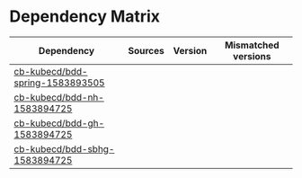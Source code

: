 # Dependency Matrix

Dependency | Sources | Version | Mismatched versions
---------- | ------- | ------- | -------------------
[cb-kubecd/bdd-spring-1583893505](https://github.com/cb-kubecd/bdd-spring-1583893505.git) |  | []() | 
[cb-kubecd/bdd-nh-1583894725](https://github.com/cb-kubecd/bdd-nh-1583894725.git) |  | []() | 
[cb-kubecd/bdd-gh-1583894725](https://github.com/cb-kubecd/bdd-gh-1583894725.git) |  | []() | 
[cb-kubecd/bdd-sbhg-1583894725](https://github.com/cb-kubecd/bdd-sbhg-1583894725.git) |  | []() | 
